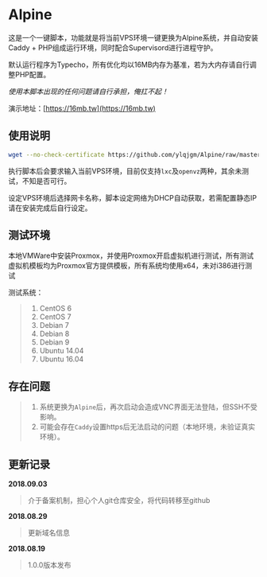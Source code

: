 # Alpine

这是一个一键脚本，功能就是将当前VPS环境一键更换为Alpine系统，并自动安装Caddy + PHP组成运行环境，同时配合Supervisord进行进程守护。

默认运行程序为Typecho，所有优化均以16MB内存为基准，若为大内存请自行调整PHP配置。

*使用本脚本出现的任何问题请自行承担，俺扛不起！*

演示地址：[https://16mb.tw](https://16mb.tw)

## 使用说明

```bash
wget --no-check-certificate https://github.com/ylqjgm/Alpine/raw/master/alpine.sh && chmod +x alpine.sh && ./alpine.sh
```

执行脚本后会要求输入当前VPS环境，目前仅支持`lxc`及`openvz`两种，其余未测试，不知是否可行。

设定VPS环境后选择网卡名称，脚本设定网络为DHCP自动获取，若需配置静态IP请在安装完成后自行设定。

## 测试环境

本地VMWare中安装Proxmox，并使用Proxmox开启虚拟机进行测试，所有测试虚拟机模板均为Proxmox官方提供模板，所有系统均使用x64，未对i386进行测试

测试系统：

> 1. CentOS 6
> 2. CentOS 7
> 3. Debian 7
> 4. Debian 8
> 5. Debian 9
> 6. Ubuntu 14.04
> 7. Ubuntu 16.04

## 存在问题

> 1. 系统更换为`Alpine`后，再次启动会造成VNC界面无法登陆，但SSH不受影响。
> 2. 可能会存在`Caddy`设置https后无法启动的问题（本地环境，未验证真实环境）。

## 更新记录

**2018.09.03**

> 介于备案机制，担心个人git仓库安全，将代码转移至github

**2018.08.29**

> 更新域名信息

**2018.08.19**

> 1.0.0版本发布